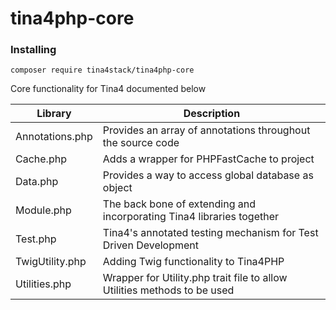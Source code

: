 # tina4php-core

### Installing

```
composer require tina4stack/tina4php-core
```

Core functionality for Tina4 documented below

| Library         | Description                                                              |
|-----------------|--------------------------------------------------------------------------|
| Annotations.php | Provides an array of annotations throughout the source code              |
| Cache.php       | Adds a wrapper for PHPFastCache to project                               |
| Data.php        | Provides a way to access global database as object                       |
| Module.php      | The back bone of extending and incorporating Tina4 libraries together    |
| Test.php        | Tina4's annotated testing mechanism for Test Driven Development          |
| TwigUtility.php | Adding Twig functionality to Tina4PHP                                    |
| Utilities.php   | Wrapper for Utility.php trait file to allow Utilities methods to be used |




